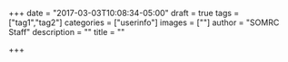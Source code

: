 +++
date = "2017-03-03T10:08:34-05:00"
draft = true
tags = ["tag1","tag2"]
categories = ["userinfo"]
images = [""]
author = "SOMRC Staff"
description = ""
title = ""

+++

